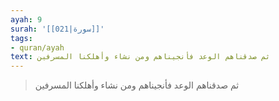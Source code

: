 ```yaml
---
ayah: 9
surah: '[[021|سورة]]'
tags:
- quran/ayah
text: ثم صدقناهم الوعد فأنجيناهم ومن نشاء وأهلكنا المسرفين
---
```

> ثم صدقناهم الوعد فأنجيناهم ومن نشاء وأهلكنا المسرفين
